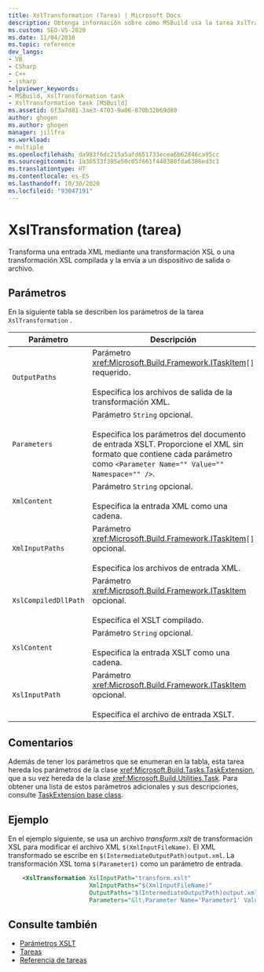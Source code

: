 ```yaml
---
title: XslTransformation (Tarea) | Microsoft Docs
description: Obtenga información sobre cómo MSBuild usa la tarea XslTransformation para transformar una entrada XML mediante XSLT y enviar el resultado a un archivo o dispositivo de salida.
ms.custom: SEO-VS-2020
ms.date: 11/04/2016
ms.topic: reference
dev_langs:
- VB
- CSharp
- C++
- jsharp
helpviewer_keywords:
- MSBuild, XslTransformation task
- XslTransformation task [MSBuild]
ms.assetid: 6f3a7d81-3ae3-4703-9a06-870b32b69d80
author: ghogen
ms.author: ghogen
manager: jillfra
ms.workload:
- multiple
ms.openlocfilehash: da983f6dc215a5afd651733ecea6b62846ca95cc
ms.sourcegitcommit: 1a36533f385e50c05f661f440380fda6386ed3c1
ms.translationtype: HT
ms.contentlocale: es-ES
ms.lasthandoff: 10/30/2020
ms.locfileid: "93047191"
---
```

# <a name="xsltransformation-task"></a>XslTransformation (tarea)

Transforma una entrada XML mediante una transformación XSL o una transformación XSL compilada y la envía a un dispositivo de salida o archivo.

## <a name="parameters"></a>Parámetros

 En la siguiente tabla se describen los parámetros de la tarea `XslTransformation` .

|Parámetro|Descripción|
|---------------|-----------------|
|`OutputPaths`|Parámetro <xref:Microsoft.Build.Framework.ITaskItem>`[]` requerido.<br /><br /> Especifica los archivos de salida de la transformación XML.|
|`Parameters`|Parámetro `String` opcional.<br /><br /> Especifica los parámetros del documento de entrada XSLT.  Proporcione el XML sin formato que contiene cada parámetro como `<Parameter Name="" Value="" Namespace="" />`.|
|`XmlContent`|Parámetro `String` opcional.<br /><br /> Especifica la entrada XML como una cadena.|
|`XmlInputPaths`|Parámetro <xref:Microsoft.Build.Framework.ITaskItem>`[]` opcional.<br /><br /> Especifica los archivos de entrada XML.|
|`XslCompiledDllPath`|Parámetro <xref:Microsoft.Build.Framework.ITaskItem> opcional.<br /><br /> Especifica el XSLT compilado.|
|`XslContent`|Parámetro `String` opcional.<br /><br /> Especifica la entrada XSLT como una cadena.|
|`XslInputPath`|Parámetro <xref:Microsoft.Build.Framework.ITaskItem> opcional.<br /><br /> Especifica el archivo de entrada XSLT.|

## <a name="remarks"></a>Comentarios

 Además de tener los parámetros que se enumeran en la tabla, esta tarea hereda los parámetros de la clase <xref:Microsoft.Build.Tasks.TaskExtension>, que a su vez hereda de la clase <xref:Microsoft.Build.Utilities.Task>. Para obtener una lista de estos parámetros adicionales y sus descripciones, consulte [TaskExtension base class](../msbuild/taskextension-base-class.md).

## <a name="example"></a>Ejemplo

En el ejemplo siguiente, se usa un archivo *transform.xslt* de transformación XSL para modificar el archivo XML `$(XmlInputFileName)`. El XML transformado se escribe en `$(IntermediateOutputPath)output.xml`. La transformación XSL toma `$(Parameter1)` como un parámetro de entrada.

```xml
    <XslTransformation XslInputPath="transform.xslt"
                       XmlInputPaths="$(XmlInputFileName)"
                       OutputPaths="$(IntermediateOutputPath)output.xml"
                       Parameters="&lt;Parameter Name='Parameter1' Value='$(Parameter1)'/&gt;"/>
```

## <a name="see-also"></a>Consulte también

- [Parámetros XSLT](/dotnet/standard/data/xml/xslt-parameters)
- [Tareas](../msbuild/msbuild-tasks.md)
- [Referencia de tareas](../msbuild/msbuild-task-reference.md)

